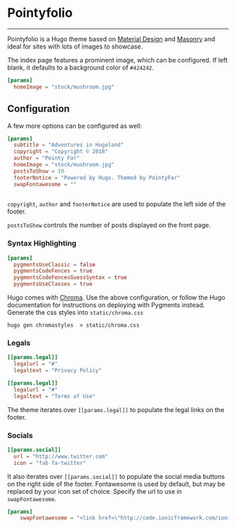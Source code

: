 # Pointyfolio 
---
Pointyfolio is a Hugo theme based on [Material Design](https://getmdl.io/) and [Masonry](https://masonry.desandro.com/) and ideal for sites with lots of images to showcase.

The index page features a prominent image, which can be configured. If left blank, it defaults to a background color of `#424242`.

```toml
[params]
  homeImage = "stock/mushroom.jpg"
```

## Configuration

A few more options can be configured as well:

```toml
[params]
  subtitle = "Adventures in Hugoland"
  copyright = "Copyright © 2018"
  author = "Pointy Far"
  homeImage = "stock/mushroom.jpg"
  postsToShow = 10
  footerNotice = "Powered by Hugo. Themed by PointyFar"
  swapFontawesome = ""
  
```

`copyright`, `author` and `footerNotice` are used to populate the left side of the footer.

`postsToShow` controls the number of posts displayed on the front page.

### Syntax Highlighting

```toml
[params]
  pygmentsUseClassic = false
  pygmentsCodeFences = true
  pygmentsCodeFencesGuessSyntax = true
  pygmentsUseClasses = true
```
Hugo comes with [Chroma](https://gohugo.io/content-management/syntax-highlighting/). Use the above configuration, or follow the Hugo documentation for instructions on deploying with Pygments instead. Generate the css styles into `static/chroma.css`

`hugo gen chromastyles  > static/chroma.css`

### Legals

```toml
[[params.legal]]
  legalurl = "#"
  legaltext = "Privacy Policy"

[[params.legal]]
  legalurl = "#"
  legaltext = "Terms of Use"

```

The theme iterates over `[[params.legal]]` to populate the legal links on the footer. 

### Socials

```toml
[[params.social]]
  url = "http://www.twitter.com"
  icon = "fab fa-twitter"
```

It also iterates over `[[params.social]]` to populate the social media buttons on the right side of the footer. Fontawesome is used by default, but may be replaced by your icon set of choice. Specify the url to use in `swapFontawesome`.

```toml
[params]
    swapFontawesome = "<link href=\"http://code.ionicframework.com/ionicons/2.0.1/css/ionicons.min.css\" rel=\"stylesheet\">"
```
    
